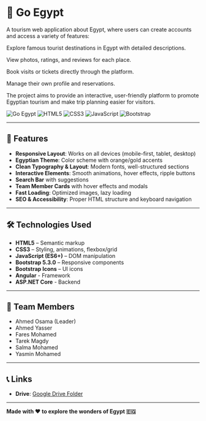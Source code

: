 # 🏺 Go Egypt

A tourism web application about Egypt, where users can create accounts and access a variety of features:

Explore famous tourist destinations in Egypt with detailed descriptions.

View photos, ratings, and reviews for each place.

Book visits or tickets directly through the platform.

Manage their own profile and reservations.


The project aims to provide an interactive, user-friendly platform to promote Egyptian tourism and make trip planning easier for visitors.

![Go Egypt](https://img.shields.io/badge/Project-Go_Egypt-orange)
![HTML5](https://img.shields.io/badge/HTML5-E34F26?logo=html5&logoColor=white)
![CSS3](https://img.shields.io/badge/CSS3-1572B6?logo=css3&logoColor=white)
![JavaScript](https://img.shields.io/badge/JavaScript-F7DF1E?logo=javascript&logoColor=black)
![Bootstrap](https://img.shields.io/badge/Bootstrap-7952B3?logo=bootstrap&logoColor=white)

---

## 🌟 Features

- **Responsive Layout**: Works on all devices (mobile-first, tablet, desktop)  
- **Egyptian Theme**: Color scheme with orange/gold accents  
- **Clean Typography & Layout**: Modern fonts, well-structured sections  
- **Interactive Elements**: Smooth animations, hover effects, ripple buttons  
- **Search Bar** with suggestions  
- **Team Member Cards** with hover effects and modals  
- **Fast Loading**: Optimized images, lazy loading  
- **SEO & Accessibility**: Proper HTML structure and keyboard navigation  

---

## 🛠️ Technologies Used

- **HTML5** – Semantic markup  
- **CSS3** – Styling, animations, flexbox/grid  
- **JavaScript (ES6+)** – DOM manipulation  
- **Bootstrap 5.3.0** – Responsive components  
- **Bootstrap Icons** – UI icons  
- **Angular** - Framework
-   **ASP.NET Core** - Backend

---

## 👥 Team Members

- Ahmed Osama (Leader)
- Ahmed Yasser 
- Fares Mohamed 
- Tarek Magdy 
- Salma Mohamed
- Yasmin Mohamed

---

## 📞 Links

- **Drive**: [Google Drive Folder](https://drive.google.com/drive/folders/1AUsJ_6R7r_m-XRc4BME6ZO4PDj7ZY4i3)  

---

**Made with ❤️ to explore the wonders of Egypt 🇪🇬**
